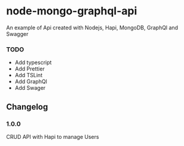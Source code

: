 # node-mongo-graphql-api

An example of Api created with Nodejs, Hapi, MongoDB, GraphQl and Swagger

### TODO

- Add typescript
- Add Prettier
- Add TSLint
- Add GraphQl
- Add Swager

## Changelog

### 1.0.0

CRUD API with Hapi to manage Users
